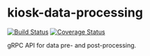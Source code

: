 # kiosk-data-processing

[![Build Status](https://travis-ci.org/vanvalenlab/kiosk-data-processing.svg?branch=master)](https://travis-ci.org/vanvalenlab/kiosk-data-processing)
[![Coverage Status](https://coveralls.io/repos/github/vanvalenlab/kiosk-data-processing/badge.svg?branch=master)](https://coveralls.io/github/vanvalenlab/kiosk-data-processing?branch=master)

gRPC API for data pre- and post-processing.

